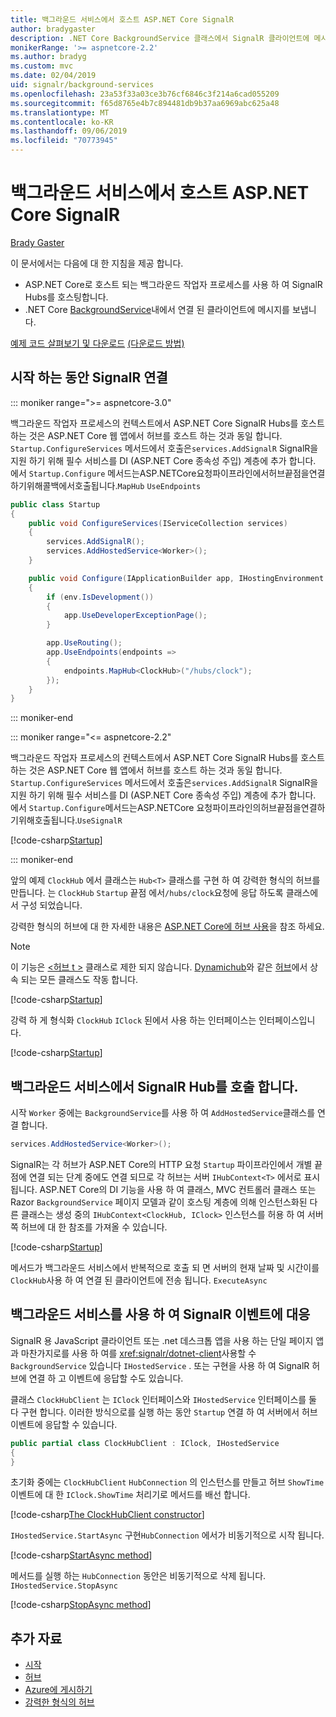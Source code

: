 ```yaml
---
title: 백그라운드 서비스에서 호스트 ASP.NET Core SignalR
author: bradygaster
description: .NET Core BackgroundService 클래스에서 SignalR 클라이언트에 메시지를 보내는 방법에 대해 알아봅니다.
monikerRange: '>= aspnetcore-2.2'
ms.author: bradyg
ms.custom: mvc
ms.date: 02/04/2019
uid: signalr/background-services
ms.openlocfilehash: 23a53f33a03ce3b76cf6846c3f214a6cad055209
ms.sourcegitcommit: f65d8765e4b7c894481db9b37aa6969abc625a48
ms.translationtype: MT
ms.contentlocale: ko-KR
ms.lasthandoff: 09/06/2019
ms.locfileid: "70773945"
---
```

# <a name="host-aspnet-core-signalr-in-background-services"></a>백그라운드 서비스에서 호스트 ASP.NET Core SignalR

[Brady Gaster](https://twitter.com/bradygaster)

이 문서에서는 다음에 대 한 지침을 제공 합니다.

* ASP.NET Core로 호스트 되는 백그라운드 작업자 프로세스를 사용 하 여 SignalR Hubs를 호스팅합니다.
* .NET Core [BackgroundService](xref:Microsoft.Extensions.Hosting.BackgroundService)내에서 연결 된 클라이언트에 메시지를 보냅니다.

[예제 코드 살펴보기 및 다운로드](https://github.com/aspnet/AspNetCore.Docs/tree/master/aspnetcore/signalr/background-service/sample/) [(다운로드 방법)](xref:index#how-to-download-a-sample)

## <a name="wire-up-signalr-during-startup"></a>시작 하는 동안 SignalR 연결

::: moniker range=">= aspnetcore-3.0"

백그라운드 작업자 프로세스의 컨텍스트에서 ASP.NET Core SignalR Hubs를 호스트 하는 것은 ASP.NET Core 웹 앱에서 허브를 호스트 하는 것과 동일 합니다. `Startup.ConfigureServices` 메서드에서 호출은`services.AddSignalR` SignalR을 지원 하기 위해 필수 서비스를 DI (ASP.NET Core 종속성 주입) 계층에 추가 합니다. 에서 `Startup.Configure` 메서드는ASP.NETCore요청파이프라인에서허브끝점을연결하기위해콜백에서호출됩니다.`MapHub` `UseEndpoints`

```csharp
public class Startup
{
    public void ConfigureServices(IServiceCollection services)
    {
        services.AddSignalR();
        services.AddHostedService<Worker>();
    }

    public void Configure(IApplicationBuilder app, IHostingEnvironment env)
    {
        if (env.IsDevelopment())
        {
            app.UseDeveloperExceptionPage();
        }

        app.UseRouting();
        app.UseEndpoints(endpoints =>
        {
            endpoints.MapHub<ClockHub>("/hubs/clock");
        });
    }
}
```

::: moniker-end

::: moniker range="<= aspnetcore-2.2"

백그라운드 작업자 프로세스의 컨텍스트에서 ASP.NET Core SignalR Hubs를 호스트 하는 것은 ASP.NET Core 웹 앱에서 허브를 호스트 하는 것과 동일 합니다. `Startup.ConfigureServices` 메서드에서 호출은`services.AddSignalR` SignalR을 지원 하기 위해 필수 서비스를 DI (ASP.NET Core 종속성 주입) 계층에 추가 합니다. 에서 `Startup.Configure`메서드는ASP.NETCore 요청파이프라인의허브끝점을연결하기위해호출됩니다.`UseSignalR`

[!code-csharp[Startup](background-service/sample/Server/Startup.cs?name=Startup)]

::: moniker-end

앞의 예제 `ClockHub` 에서 클래스는 `Hub<T>` 클래스를 구현 하 여 강력한 형식의 허브를 만듭니다. 는 `ClockHub` `Startup` 끝점 에서`/hubs/clock`요청에 응답 하도록 클래스에서 구성 되었습니다.

강력한 형식의 허브에 대 한 자세한 내용은 [ASP.NET Core에 허브 사용](xref:signalr/hubs#strongly-typed-hubs)을 참조 하세요.

> [!NOTE]
> 이 기능은 [\<허브 t >](xref:Microsoft.AspNetCore.SignalR.Hub`1) 클래스로 제한 되지 않습니다. [Dynamichub](xref:Microsoft.AspNetCore.SignalR.DynamicHub)와 같은 [허브](xref:Microsoft.AspNetCore.SignalR.Hub)에서 상속 되는 모든 클래스도 작동 합니다.

[!code-csharp[Startup](background-service/sample/Server/ClockHub.cs?name=ClockHub)]

강력 하 게 형식화 `ClockHub` `IClock` 된에서 사용 하는 인터페이스는 인터페이스입니다.

[!code-csharp[Startup](background-service/sample/HubServiceInterfaces/IClock.cs?name=IClock)]

## <a name="call-a-signalr-hub-from-a-background-service"></a>백그라운드 서비스에서 SignalR Hub를 호출 합니다.

시작 `Worker` 중에는 `BackgroundService`를 사용 하 여 `AddHostedService`클래스를 연결 합니다.

```csharp
services.AddHostedService<Worker>();
```

SignalR는 각 허브가 ASP.NET Core의 HTTP 요청 `Startup` 파이프라인에서 개별 끝점에 연결 되는 단계 중에도 연결 되므로 각 허브는 서버 `IHubContext<T>` 에서로 표시 됩니다. ASP.NET Core의 DI 기능을 사용 하 여 클래스, MVC 컨트롤러 클래스 또는 Razor `BackgroundService` 페이지 모델과 같이 호스팅 계층에 의해 인스턴스화된 다른 클래스는 생성 중의 `IHubContext<ClockHub, IClock>` 인스턴스를 허용 하 여 서버 쪽 허브에 대 한 참조를 가져올 수 있습니다.

[!code-csharp[Startup](background-service/sample/Server/Worker.cs?name=Worker)]

메서드가 백그라운드 서비스에서 반복적으로 호출 되 면 서버의 현재 날짜 및 시간이를 `ClockHub`사용 하 여 연결 된 클라이언트에 전송 됩니다. `ExecuteAsync`

## <a name="react-to-signalr-events-with-background-services"></a>백그라운드 서비스를 사용 하 여 SignalR 이벤트에 대응

SignalR 용 JavaScript 클라이언트 또는 .net 데스크톱 앱을 사용 하는 단일 페이지 앱과 마찬가지로를 사용 하 여를 <xref:signalr/dotnet-client>사용할 수 `BackgroundService` 있습니다 `IHostedService` . 또는 구현을 사용 하 여 SignalR 허브에 연결 하 고 이벤트에 응답할 수도 있습니다.

클래스 `ClockHubClient` 는 `IClock` 인터페이스와 `IHostedService` 인터페이스를 둘 다 구현 합니다. 이러한 방식으로를 실행 하는 동안 `Startup` 연결 하 여 서버에서 허브 이벤트에 응답할 수 있습니다.

```csharp
public partial class ClockHubClient : IClock, IHostedService
{
}
```

초기화 중에는 `ClockHubClient` `HubConnection` 의 인스턴스를 만들고 허브 `ShowTime` 이벤트에 대 한 `IClock.ShowTime` 처리기로 메서드를 배선 합니다.

[!code-csharp[The ClockHubClient constructor](background-service/sample/Clients.ConsoleTwo/ClockHubClient.cs?name=ClockHubClientCtor)]

`IHostedService.StartAsync` 구현`HubConnection` 에서가 비동기적으로 시작 됩니다.

[!code-csharp[StartAsync method](background-service/sample/Clients.ConsoleTwo/ClockHubClient.cs?name=StartAsync)]

메서드를 실행 하는 `HubConnection` 동안은 비동기적으로 삭제 됩니다. `IHostedService.StopAsync`

[!code-csharp[StopAsync method](background-service/sample/Clients.ConsoleTwo/ClockHubClient.cs?name=StopAsync)]

## <a name="additional-resources"></a>추가 자료

* [시작](xref:tutorials/signalr)
* [허브](xref:signalr/hubs)
* [Azure에 게시하기](xref:signalr/publish-to-azure-web-app)
* [강력한 형식의 허브](xref:signalr/hubs#strongly-typed-hubs)
